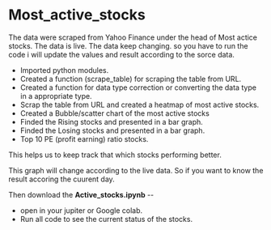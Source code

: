 # Most_active_stocks

The data were scraped from Yahoo Finance under the head of Most actice stocks.
The data is live. The data keep changing. so you have to run the code i will update the values and result according to the sorce data.

* Imported python modules.
* Created a function (scrape_table) for scraping the table from URL.
* Created a function for data type correction or converting the data type in a appropriate type.
* Scrap the table from URL and created a heatmap of most active stocks.
* Created a Bubble/scatter chart of the most active stocks
* Finded the Rising stocks and presented in a bar graph.
* Finded the Losing stocks and presented in a bar graph.
* Top 10 PE (profit earning) ratio stocks.

This helps us to keep track that which stocks performing better.

This graph will change according to the live data. So if you want to know the result accoring the cuurent day.

Then download the **Active_stocks.ipynb** --
* open in your jupiter or Google colab.
* Run all code to see the current status of the stocks.




